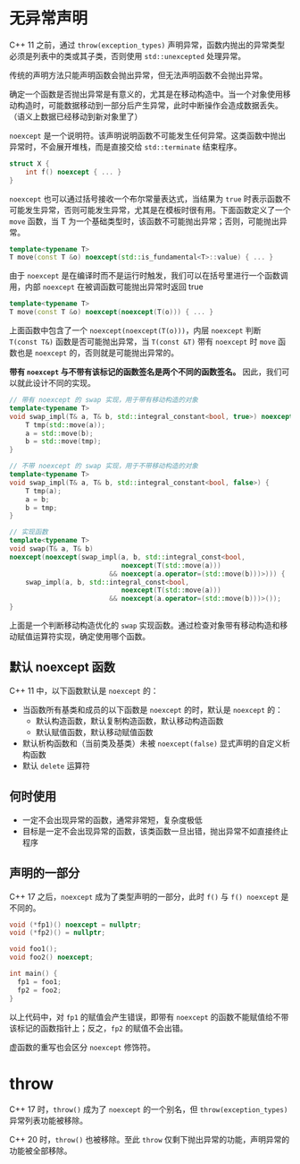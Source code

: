 # 无异常声明

C++ 11 之前，通过 `throw(exception_types)` 声明异常，函数内抛出的异常类型必须是列表中的类或其子类，否则使用 `std::unexcepted` 处理异常。

传统的声明方法只能声明函数会抛出异常，但无法声明函数不会抛出异常。

确定一个函数是否抛出异常是有意义的，尤其是在移动构造中。当一个对象使用移动构造时，可能数据移动到一部分后产生异常，此时中断操作会造成数据丢失。（语义上数据已经移动到新对象里了）

`noexcept` 是一个说明符。该声明说明函数不可能发生任何异常。这类函数中抛出异常时，不会展开堆栈，而是直接交给 `std::terminate` 结束程序。

```c++
struct X {
    int f() noexcept { ... }
}
```

`noexcept` 也可以通过括号接收一个布尔常量表达式，当结果为 `true` 时表示函数不可能发生异常，否则可能发生异常，尤其是在模板时很有用。下面函数定义了一个 `move` 函数，当 T 为一个基础类型时，该函数不可能抛出异常；否则，可能抛出异常。

```c++
template<typename T>
T move(const T &o) noexcept(std::is_fundamental<T>::value) { ... }
```

由于 `noexcept` 是在编译时而不是运行时触发，我们可以在括号里进行一个函数调用，内部 `noexcept` 在被调函数可能抛出异常时返回 true

```c++
template<typename T>
T move(const T &o) noexcept(noexcept(T(o))) { ... }
```

上面函数中包含了一个 `noexcept(noexcept(T(o)))`，内层 `noexcept` 判断 `T(const T&)` 函数是否可能抛出异常，当 `T(const &T)` 带有 `noexcept` 时 `move` 函数也是 `noexcept` 的，否则就是可能抛出异常的。

**带有 `noexcept` 与不带有该标记的函数签名是两个不同的函数签名。** 因此，我们可以就此设计不同的实现。

```c++
// 带有 noexcept 的 swap 实现，用于带有移动构造的对象
template<typename T>
void swap_impl(T& a, T& b, std::integral_constant<bool, true>) noexcept {
    T tmp(std::move(a));
    a = std::move(b);
    b = std::move(tmp);
}

// 不带 noexcept 的 swap 实现，用于不带移动构造的对象
template<typename T>
void swap_impl(T& a, T& b, std::integral_constant<bool, false>) {
    T tmp(a);
    a = b;
    b = tmp;
}

// 实现函数
template<typename T>
void swap(T& a, T& b)
noexcept(noexcept(swap_impl(a, b, std::integral_const<bool,
                            noexcept(T(std::move(a)))
                         && noexcept(a.operator=(std::move(b)))>))) {
    swap_impl(a, b, std::integral_const<bool,
                            noexcept(T(std::move(a)))
                         && noexcept(a.operator=(std::move(b)))>());
}
```

上面是一个判断移动构造优化的 `swap` 实现函数。通过检查对象带有移动构造和移动赋值运算符实现，确定使用哪个函数。
## 默认 noexcept 函数

C++ 11 中，以下函数默认是 `noexcept` 的：
- 当函数所有基类和成员的以下函数是 `noexcept` 的时，默认是 `noexcept` 的：
	- 默认构造函数，默认复制构造函数，默认移动构造函数
	- 默认赋值函数，默认移动赋值函数
- 默认析构函数和（当前类及基类）未被 `noexcept(false)` 显式声明的自定义析构函数
- 默认 `delete` 运算符
## 何时使用

- 一定不会出现异常的函数，通常非常短，复杂度极低
- 目标是一定不会出现异常的函数，该类函数一旦出错，抛出异常不如直接终止程序
## 声明的一部分

C++ 17 之后，`noexcept` 成为了类型声明的一部分，此时 `f()` 与 `f() noexcept` 是不同的。

```c++
void (*fp1)() noexcept = nullptr;
void (*fp2)() = nullptr;

void foo1();
void foo2() noexcept;

int main() {
  fp1 = foo1;
  fp2 = foo2;
}
```

以上代码中，对 `fp1` 的赋值会产生错误，即带有 `noexcept` 的函数不能赋值给不带该标记的函数指针上；反之，`fp2` 的赋值不会出错。

虚函数的重写也会区分 `noexcept` 修饰符。
# throw

C++ 17 时，`throw()` 成为了 `noexcept` 的一个别名，但 `throw(exception_types)` 异常列表功能被移除。

C++ 20 时，`throw()` 也被移除。至此 `throw` 仅剩下抛出异常的功能，声明异常的功能被全部移除。